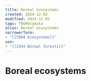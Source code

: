 ```yaml
---
title: Boreal ecosystems
created: 2024-12-02
modified: 2024-12-02
tags: TBSMetadata
alias: Boreal ecosystems
narrowerTerm:
- "[[5994 Ecosystems]]"
use:
- "[[2354 Boreal forests]]"
---
```

# Boreal ecosystems
